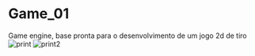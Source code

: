 # Game_01
Game engine, base pronta para o desenvolvimento de um jogo 2d de tiro
![print](https://user-images.githubusercontent.com/30418029/89115239-74cea180-d45c-11ea-8a82-999b7d3effde.PNG)
![print2](https://user-images.githubusercontent.com/30418029/89115240-77c99200-d45c-11ea-9e75-81a6a21ede6f.PNG)
